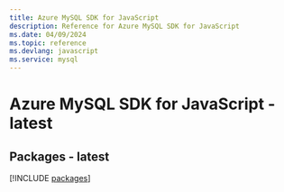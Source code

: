 ```yaml
---
title: Azure MySQL SDK for JavaScript
description: Reference for Azure MySQL SDK for JavaScript
ms.date: 04/09/2024
ms.topic: reference
ms.devlang: javascript
ms.service: mysql
---
```

# Azure MySQL SDK for JavaScript - latest
## Packages - latest
[!INCLUDE [packages](mysql-index.md)]